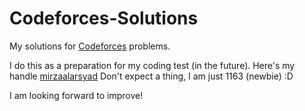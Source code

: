 # Codeforces-Solutions
My solutions for [Codeforces](https://www.codeforces.com) problems.

I do this as a preparation for my coding test (in the future).
Here's my handle [mirzaalarsyad](https://codeforces.com/profile/mirzaalarsyad) 
Don't expect a thing, I am just 1163 (newbie) :D

I am looking forward to improve!
